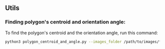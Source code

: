 ## Utils

### Finding polygon's centroid and orientation angle:

To find the polygon's centroid and the orientation angle, run this command:

```bash
python3 polygon_centroid_and_angle.py --images_folder /path/to/images/folder --annotations_folder /path/to/annotations/folder --output_folder /path/to/save/output
```
